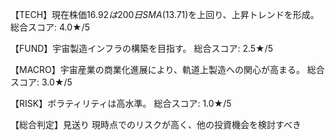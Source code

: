 【TECH】現在株価$16.92は200日SMA($13.71)を上回り、上昇トレンドを形成。
総合スコア: 4.0★/5

【FUND】宇宙製造インフラの構築を目指す。
総合スコア: 2.5★/5

【MACRO】宇宙産業の商業化進展により、軌道上製造への関心が高まる。
総合スコア: 3.0★/5

【RISK】ボラティリティは高水準。
総合スコア: 1.0★/5

【総合判定】見送り
現時点でのリスクが高く、他の投資機会を検討すべき

